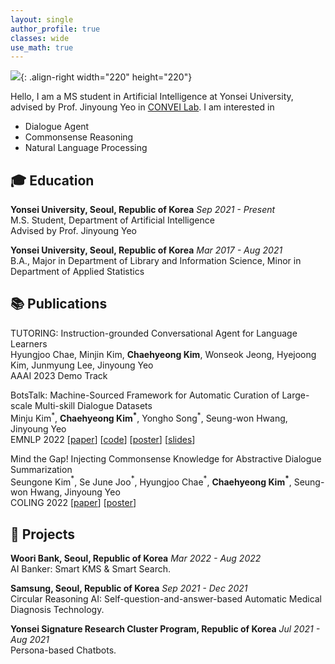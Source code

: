 ```yaml
---
layout: single
author_profile: true
classes: wide
use_math: true
---
```


![]({{site.url}}/assets/images/cv-photo.jpg){: .align-right width="220" height="220"}

Hello, I am a MS student in Artificial Intelligence at Yonsei University,  
advised by Prof. Jinyoung Yeo in [CONVEI Lab](http://convei.weebly.com). I am interested in

- Dialogue Agent
- Commonsense Reasoning
- Natural Language Processing

## 🎓 Education

**Yonsei University, Seoul, Republic of Korea** *Sep 2021 - Present*  
M.S. Student, Department of Artificial Intelligence  
Advised by Prof. Jinyoung Yeo

**Yonsei University, Seoul, Republic of Korea** *Mar 2017 - Aug 2021*  
B.A., Major in Department of Library and Information Science, Minor in Department of Applied Statistics

## 📚 Publications  

TUTORING: Instruction-grounded Conversational Agent for Language Learners  
Hyungjoo Chae, Minjin Kim, **Chaehyeong Kim**, Wonseok Jeong, Hyejoong Kim, Junmyung Lee, Jinyoung Yeo  
AAAI 2023 Demo Track

BotsTalk: Machine-Sourced Framework for Automatic Curation of Large-scale Multi-skill Dialogue Datasets  
Minju Kim$^\ast$, **Chaehyeong Kim$^\ast$**, Yongho Song$^\ast$, Seung-won Hwang, Jinyoung Yeo  
EMNLP 2022 [[paper](https://arxiv.org/abs/2210.12687)] [[code](https://github.com/convei-lab/BotsTalk)] [[poster]({{site.url}}/assets/slides/EMNLP2022_BotsTalk_poster.pdf)] [[slides]({{site.url}}/assets/slides/EMNLP2022_BotsTalk_slides.pdf)]

Mind the Gap! Injecting Commonsense Knowledge for Abstractive Dialogue Summarization  
Seungone Kim$^\ast$, Se June Joo$^\ast$, Hyungjoo Chae$^\ast$, **Chaehyeong Kim$^\ast$**, Seung-won Hwang, Jinyoung Yeo  
COLING 2022 [[paper](https://arxiv.org/abs/2209.00930)] [[poster]({{site.url}}/assets/slides/COLING2022_SICK_poster.pdf)]

<!--
**Fine-grained Explanatory Learning for Predicting the Age-Suitability Rating of Movie Scripts**  
Chae Hyeong Kim, Gayeon Lee, Seung-won Hwang, Jinyoung Yeo  
Under review for *Proceedings of COLING 2022*.
-->

## 🎨 Projects

**Woori Bank, Seoul, Republic of Korea** *Mar 2022 - Aug 2022*  
AI Banker: Smart KMS & Smart Search.

**Samsung, Seoul, Republic of Korea** *Sep 2021 - Dec 2021*  
Circular Reasoning AI: Self-question-and-answer-based Automatic Medical Diagnosis Technology.

**Yonsei Signature Research Cluster Program, Republic of Korea** *Jul 2021 - Aug 2021*  
Persona-based Chatbots.
